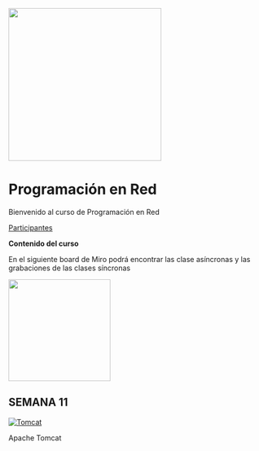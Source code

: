 <img src="https://www.icesi.edu.co/calipostalessonoras/images/logo_icesi-01.png" width="300"><br>

# Programación en Red

<p>Bienvenido al curso de Programación en Red</p>

<p><a href="https://docs.google.com/presentation/d/1noVmBpYhEL3hqL8btc4LRr1lS3PZ_1oOMZoQHl7GSDw/edit?usp=sharing">Participantes</a></p>


<b>Contenido del curso</b><br>
<p>En el siguiente board de Miro podrá encontrar las clase asíncronas y las grabaciones de las clases síncronas</p>
<a href="https://miro.com/app/board/o9J_lWAhZoQ=/" target="_blank"><img src="https://appmirror.net/wp-content/uploads/2020/12/miro-icon-1200x1200.png" width="200"></a>
<br>

## SEMANA 11
[![Tomcat](https://cdn.iconscout.com/icon/free/png-256/tomcat-283113.png)](https://downloads.apache.org/tomcat/tomcat-9/v9.0.44/bin/apache-tomcat-9.0.44.zip)
<p>Apache Tomcat</p>


